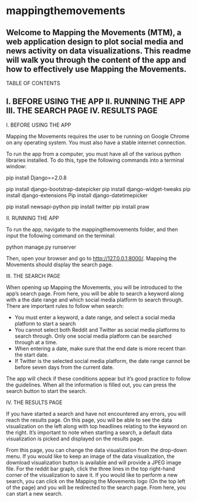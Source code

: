 # mappingthemovements
Welcome to Mapping the Movements (MTM), a web application design to plot social media and news activity on data visualizations. This readme will walk you through the content of the app and how to effectively use Mapping the Movements.
----------------------------------------------------------------------------------------------------------------------------
TABLE OF CONTENTS

I. BEFORE USING THE APP
II. RUNNING THE APP
III. THE SEARCH PAGE
IV. RESULTS PAGE
----------------------------------------------------------------------------------------------------------------------------

I. BEFORE USING THE APP

Mapping the Movements requires the user to be running on Google Chrome on any operating system. You must also have a stable internet connection.

To run the app from a computer, you must have all of the various python libraries installed. To do this, type the following commands into a terminal window:

pip install Django==2.0.8

pip install django-bootstrap-datepicker
pip install django-widget-tweaks
pip install django-extensions
Pip install django-datetimepicker

pip install newsapi-python
pip install twitter
pip install praw

II. RUNNING THE APP

To run the app, navigate to the mappingthemovements folder, and then input the following command on the terminal:

python manage.py runserver

Then, open your browser and go to http://127.0.0.1:8000/. Mapping the Movements should display the search page.

III. THE SEARCH PAGE

When opening up Mapping the Movements, you will be introduced to the app’s search page. From here, you will be able to search a keyword along with a the date range and which social media platform to search through. There are important rules to follow when search:

- You must enter a keyword, a date range, and select a social media platform to start a search
- You cannot select both Reddit and Twitter as social media platforms to search through. Only one social media platform can be searched through at a time.
- When entering a date, make sure that the end date is more recent than the start date.
- If Twitter is the selected social media platform, the date range cannot be before seven days from the current date.

The app will check if these conditions appear but it’s good practice to follow the guidelines. When all the information is filled out, you can press the search button to start the search.


IV. THE RESULTS PAGE

If you have started a search and have not encountered any errors, you will reach the results page. On this page, you will be able to see the data visualization on the left along with top headlines relating to the keyword on the right. It’s important to note when starting a search, a default data visualization is picked and displayed on the results page. 

From this page, you can change the data visualization from the drop-down menu. If you would like to keep an image of the data visualization, the download visualization button is available and will provide a JPEG image file. For the reddit bar graph, click the three lines in the top right-hand corner of the visualization to save it. If you would like to perform a new search, you can click on the Mapping the Movements logo (On the top left of the page) and you will be redirected to the search page. From here, you can start a new search.
